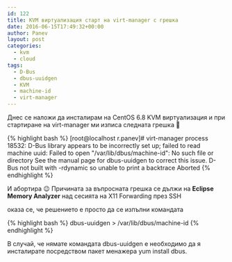```yaml
---
id: 122
title: KVM виртуализация старт на virt-manager с грешка
date: 2016-06-15T17:49:32+00:00
author: Panev
layout: post
categories:
  - kvm
  - cloud
tags:
  - D-Bus
  - dbus-uuidgen
  - KVM
  - machine-id
  - virt-manager
---
```


Днес се наложи да инсталирам на CentOS 6.8 KVM виртуализация и при стартиране на virt-manager ми изписа следната грешка 🙂

{% highlight bash %}
[root@localhost r.panev]# virt-manager
process 18532: D-Bus library appears to be incorrectly set up; failed to read machine uuid: Failed to open "/var/lib/dbus/machine-id": No such file or directory
See the manual page for dbus-uuidgen to correct this issue.
  D-Bus not built with -rdynamic so unable to print a backtrace
Aborted
{% endhighlight %}

И абортира 😉 Причината за въпросната грешка се дължи на **Eclipse Memory Analyzer** над сесията на X11 Forwarding през SSH

оказа се, че решението е просто да се изпълни командата 

{% highlight bash %}
dbus-uuidgen > /var/lib/dbus/machine-id
{% endhighlight %}

В случай, че нямате командата dbus-uuidgen е необходимо да я инсталирате посредством пакет менажера yum install dbus.